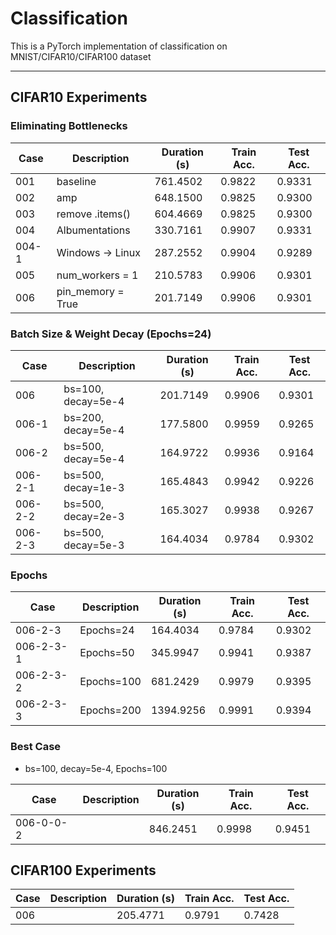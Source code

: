 # Classification
This is a PyTorch implementation of classification on MNIST/CIFAR10/CIFAR100 dataset

---

## CIFAR10 Experiments
### Eliminating Bottlenecks
| Case  | Description       | Duration (s) | Train Acc. | Test Acc. |
| ----- | ----------------- | ------------ | ---------- | --------- |
| 001   | baseline          | 761.4502     | 0.9822     | 0.9331    |
| 002   | amp               | 648.1500     | 0.9825     | 0.9300    |
| 003   | remove .items()   | 604.4669     | 0.9825     | 0.9300    |
| 004   | Albumentations    | 330.7161     | 0.9907     | 0.9331    |
| 004-1 | Windows -> Linux  | 287.2552     | 0.9904     | 0.9289    |
| 005   | num_workers = 1   | 210.5783     | 0.9906     | 0.9301    |
| 006   | pin_memory = True | 201.7149     | 0.9906     | 0.9301    |


### Batch Size & Weight Decay (Epochs=24)
| Case    | Description        | Duration (s) | Train Acc. | Test Acc. |
| ------- | ------------------ | ------------ | ---------- | --------- |
| 006     | bs=100, decay=5e-4 | 201.7149     | 0.9906     | 0.9301    |
| 006-1   | bs=200, decay=5e-4 | 177.5800     | 0.9959     | 0.9265    |
| 006-2   | bs=500, decay=5e-4 | 164.9722     | 0.9936     | 0.9164    |
| 006-2-1 | bs=500, decay=1e-3 | 165.4843     | 0.9942     | 0.9226    |
| 006-2-2 | bs=500, decay=2e-3 | 165.3027     | 0.9938     | 0.9267    |
| 006-2-3 | bs=500, decay=5e-3 | 164.4034     | 0.9784     | 0.9302    |


### Epochs
| Case      | Description | Duration (s) | Train Acc. | Test Acc. |
| --------- | ----------- | ------------ | ---------- | --------- |
| 006-2-3   | Epochs=24   | 164.4034     | 0.9784     | 0.9302    |
| 006-2-3-1 | Epochs=50   | 345.9947     | 0.9941     | 0.9387    |
| 006-2-3-2 | Epochs=100  | 681.2429     | 0.9979     | 0.9395    |
| 006-2-3-3 | Epochs=200  | 1394.9256    | 0.9991     | 0.9394    |

### Best Case 
- bs=100, decay=5e-4, Epochs=100

| Case      | Description | Duration (s) | Train Acc. | Test Acc. |
| --------- | ----------- | ------------ | ---------- | --------- |
| 006-0-0-2 |             | 846.2451     | 0.9998     | 0.9451    |


## CIFAR100 Experiments

| Case | Description | Duration (s) | Train Acc. | Test Acc. |
| ---- | ----------- | ------------ | ---------- | --------- |
| 006  |             | 205.4771     | 0.9791     | 0.7428    |
